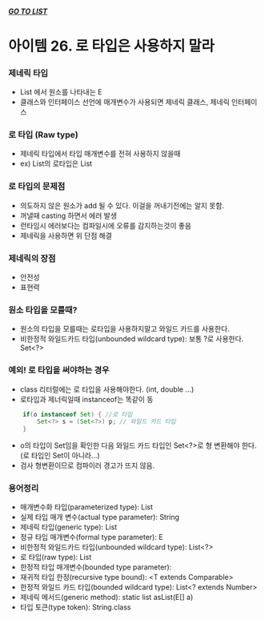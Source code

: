 ##### [GO TO LIST](../README.md)

# 아이템 26. 로 타입은 사용하지 말라

### 제네릭 타입
- List<E> 에서 원소를 나타내는 E
- 클래스와 인터페이스 선언에 매개변수가 사용되면 제네릭 클래스, 제네릭 인터페이스

### 로 타입 (Raw type)
- 제네릭 타입에서 타입 매개변수를 전혀 사용하지 않을때
- ex) List<E>의 로타입은 List

### 로 타입의 문제점
- 의도하지 않은 원소가 add 될 수 있다. 이걸을 꺼내기전에는 알지 못함.
- 꺼낼때 casting 하면서 에러 발생
- 런타임시 에러보다는 컴파일시에 오류를 감지하는것이 좋음
- 제네릭을 사용하면 위 단점 해결

### 제네릭의 장점
- 안전성
- 표현력

### 원소 타입을 모를때?
- 원소의 타입을 모를때는 로타입을 사용하지말고 와일드 카드를 사용한다.
- 비한정적 와일드카드 타입(unbounded wildcard type): 보통 ?로 사용한다. Set<?>

### 예외! 로 타입을 써야하는 경우
- class 리터럴에는 로 타입을 사용해야한다. (int, double ...)
- 로타입과 제너릭일때 instanceof는 똑같이 동
```java
    if(o instanceof Set) { //로 타입
        Set<?> s = (Set<?>) p; // 와일드 카드 타입
    }
```
- o의 타입이 Set임을 확인한 다음 와일드 카드 타입인 Set<?>로 형 변환해야 한다. (로 타입인 Set이 아니라...)
- 검사 형변환이므로 컴파이러 경고가 뜨지 않음.

### 용어정리
- 매개변수화 타입(parameterized type): List<String>
- 실제 타입 매개 변수(actual type parameter): String
- 제네릭 타입(generic type): List<E>
- 정규 타입 매개변수(formal type parameter): E
- 비한정적 와일드카드 타입(unbounded wildcard type): List<?>
- 로 타입(raw type): List
- 한정적 타입 매개변수(bounded type parameter): <E extends Number>
- 재귀적 타입 한정(recursive type bound): <T extends Comparable<T>>
- 한정적 와일드 카드 타입(bounded wildcard type): List<? extends Number>
- 제네릭 메서드(generic method): static <E> list<E> asList(E[] a)
- 타입 토큰(type token): String.class 
